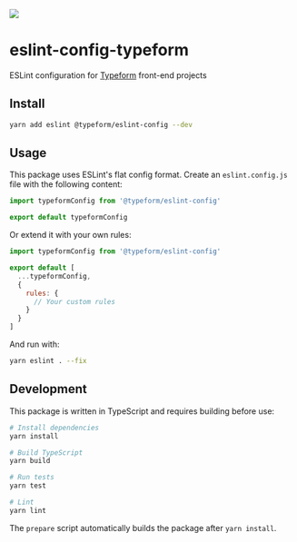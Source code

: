 <a href=https://engineering-metrics.typeform.tf/standards-adoption-tool/reports/eslint-config-typeform/><img src=https://api.typeform.com/repositories/eslint-config-typeform/badges.svg /></a>
# eslint-config-typeform

ESLint configuration for [Typeform](https://github.com/Typeform/) front-end projects

## Install

```sh
yarn add eslint @typeform/eslint-config --dev
```

## Usage

This package uses ESLint's flat config format. Create an `eslint.config.js` file with the following content:

```js
import typeformConfig from '@typeform/eslint-config'

export default typeformConfig
```

Or extend it with your own rules:

```js
import typeformConfig from '@typeform/eslint-config'

export default [
  ...typeformConfig,
  {
    rules: {
      // Your custom rules
    }
  }
]
```

And run with:

```sh
yarn eslint . --fix
```

## Development

This package is written in TypeScript and requires building before use:

```sh
# Install dependencies
yarn install

# Build TypeScript
yarn build

# Run tests
yarn test

# Lint
yarn lint
```

The `prepare` script automatically builds the package after `yarn install`.
